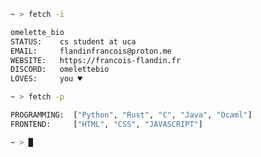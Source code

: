 ```bash
~ > fetch -i

omelette_bio
STATUS:    cs student at uca
EMAIL:     flandinfrancois@proton.me
WEBSITE:   https://francois-flandin.fr
DISCORD:   omelettebio
LOVES:     you ♥

~ > fetch -p

PROGRAMMING:  ["Python", "Rust", "C", "Java", "Ocaml"]
FRONTEND:     ["HTML", "CSS", "JAVASCRIPT"]

~ > █
```

<!-- ![Static Badge](https://img.shields.io/badge/python-%233776AB?logo=python&logoColor=white&labelColor=%23000000&color=%233776AB)
![Static Badge](https://img.shields.io/badge/rust-%23124243?logo=rust&labelColor=%23000000&color=%23f24a00)
![Static Badge](https://img.shields.io/badge/c-%233776AB?logo=c&logoColor=white&labelColor=%23000000&color=%23A8B9CC)
![Static Badge](https://img.shields.io/badge/java-%233776AB?logo=openjdk&logoColor=white&labelColor=%23000000&color=%23F7DF1E)
![Static Badge](https://img.shields.io/badge/ocaml-%233776AB?logo=ocaml&logoColor=white&labelColor=%23000000&color=%23EC6813) -->
